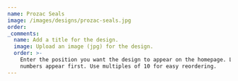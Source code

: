 ```yaml
---
name: Prozac Seals
image: /images/designs/prozac-seals.jpg
order:
_comments:
  name: Add a title for the design.
  image: Upload an image (jpg) for the design.
  order: >-
    Enter the position you want the design to appear on the homepage. Lower
    numbers appear first. Use multiples of 10 for easy reordering.
---
```

